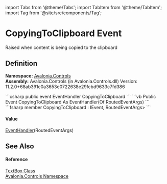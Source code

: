 import Tabs from '@theme/Tabs'; 
import TabItem from '@theme/TabItem'; 
import Tag from '@site/src/components/Tag'; 

# CopyingToClipboard Event


Raised when content is being copied to the clipboard



## Definition
**Namespace:** <a href="N_Avalonia_Controls">Avalonia.Controls</a>  
**Assembly:** Avalonia.Controls (in Avalonia.Controls.dll) Version: 11.2.0+68ab391c0a3653e0722638e29fcbd9633c7fd386

<Tabs groupId="api-code-preview">
<TabItem value="csharp" label="C#">
```csharp
public event EventHandler<RoutedEventArgs> CopyingToClipboard
```
</TabItem>
<TabItem value="vb" label="VB">
```vb
Public Event CopyingToClipboard As EventHandler(Of RoutedEventArgs)
```
</TabItem>
<TabItem value="fsharp" label="F#">
```fsharp
member CopyingToClipboard : IEvent<EventHandler<RoutedEventArgs>,
    RoutedEventArgs>
```
</TabItem>
</Tabs>



#### Value
<a href="https://learn.microsoft.com/dotnet/api/system.eventhandler-1" target="_blank" rel="noopener noreferrer">EventHandler</a>(RoutedEventArgs)

## See Also


#### Reference
<a href="T_Avalonia_Controls_TextBox">TextBox Class</a>  
<a href="N_Avalonia_Controls">Avalonia.Controls Namespace</a>  
